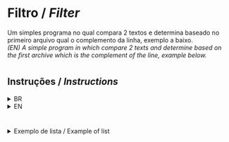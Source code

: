 # Filtro / *Filter*
Um simples programa no qual compara 2 textos e determina baseado no primeiro arquivo qual o complemento da linha, exemplo a baixo.  
*(EN) A simple program in which compare 2 texts and determine based on the first archive which is the complement of the line, example below.*

#

## Instruções / *Instructions*

<details>
  <summary> BR </summary>

- Dentro do programa deve ser inserida os caminhos das listas de endereços ou encontra-los utilizando os botões com 3 pontos, exemplo de lista a baixo;  

Após selecionar os arquivos contendo os endereços, se você clicar em "Abrir" o programa irá mostrar o resultado sem salva-lo.  
Se você clicar em "Exportar" aparecerá uma nova janela para você indicar onde deseja salvar o arquivo.  

</details>

<details>
  <summary> EN </summary>

- In the application it's necessary insert the paths of the lists or find the archives using the 3 dots buttons, example of list below;  

After select or indicate the list, if you click the "Abrir" button, the application will open the result without save it.  
If you click in the "Exportar" button one window will ask you where you want to save the file.  

</details>

#

<details>
  <summary>Exemplo de lista / Example of list</summary>

Input 1
~~~
    1234
    4567
~~~

Input 2
~~~
    1234 betterthanyou
    4567 nottoday
~~~

Output
~~~
    betterthanyou
    nottoday
~~~
</details>